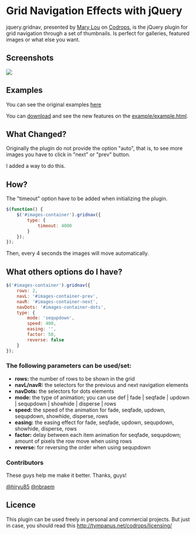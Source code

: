 # Grid Navigation Effects with jQuery

jquery.gridnav, presented by [Mary Lou](https://twitter.com/crnacura) on [Codrops](http://tympanus.net/codrops/), is the jQuery plugin for grid navigation through a set of thumbnails. Is perfect for galleries, featured images or what else you want.

## Screenshots

<img src="https://raw.github.com/douglasmiranda/jquery.gridnav/master/jquery-gridnav-preview.png">

## Examples

You can see the original examples [here](http://tympanus.net/codrops/2011/06/09/grid-navigation-effects/)

You can [download](https://github.com/douglasmiranda/jquery.gridnav/archive/master.zip) and see the new features on the [example/example.html](https://github.com/douglasmiranda/jquery.gridnav/blob/master/example/example.html).

## What Changed?

Originally the plugin do not provide the option "auto", that is, to see more images you have to click in "next" or "prev" button.

I added a way to do this.

## How?

The "timeout" option have to be added when initializing the plugin.

```javascript
$(function() {
    $('#images-container').gridnav({
        type: {
            timeout: 4000
        }
    });
});
```

Then, every 4 seconds the images will move automatically.

## What others options do I have?

```javascript
$('#images-container').gridnav({
    rows: 2,
    navL: '#images-container-prev',
    navR: '#images-container-next',
    navDots: '#images-container-dots',
    type: {
        mode: 'sequpdown',
        speed: 400,
        easing: '',
        factor: 50,
        reverse: false
    }
});
```

### The following parameters can be used/set:

* __rows:__ the number of rows to be shown in the grid
* __navL/navR:__ the selectors for the previous and next navigation elements
* __navDots:__ the selectors for dots elements
* __mode:__ the type of animation; you can use def | fade | seqfade | updown | sequpdown | showhide | disperse | rows
* __speed:__ the speed of the animation for fade, seqfade, updown, sequpdown, showhide, disperse, rows
* __easing:__ the easing effect for fade, seqfade, updown, sequpdown, showhide, disperse, rows
* __factor:__ delay between each item animation for seqfade, sequpdown; amount of pixels the row move when using rows
* __reverse:__ for reversing the order when using sequpdown


### Contributors

These guys help me make it better. Thanks, guys!

[@hiryu85](https://github.com/hiryu85)
[@nbraem](https://github.com/nbraem)

## Licence

This plugin can be used freely in personal and commercial projects. But just in case, you should read this http://tympanus.net/codrops/licensing/